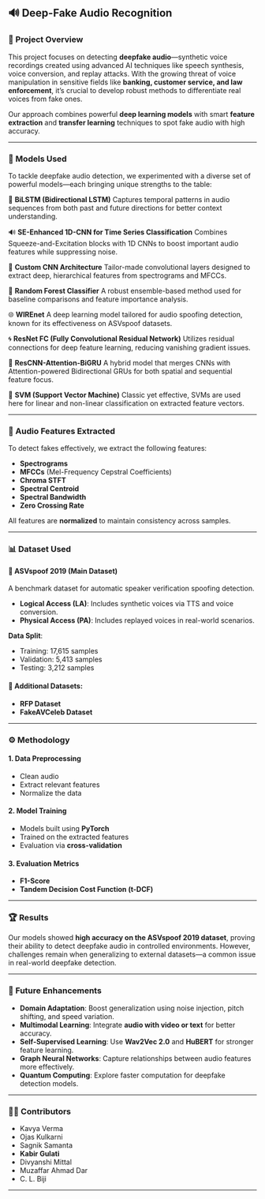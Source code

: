 

## 🔊 Deep-Fake Audio Recognition

### 📝 Project Overview
This project focuses on detecting **deepfake audio**—synthetic voice recordings created using advanced AI techniques like speech synthesis, voice conversion, and replay attacks. With the growing threat of voice manipulation in sensitive fields like **banking, customer service, and law enforcement**, it’s crucial to develop robust methods to differentiate real voices from fake ones.

Our approach combines powerful **deep learning models** with smart **feature extraction** and **transfer learning** techniques to spot fake audio with high accuracy.

---

### 🧠 Models Used
To tackle deepfake audio detection, we experimented with a diverse set of powerful models—each bringing unique strengths to the table:

🔁 **BiLSTM (Bidirectional LSTM)**
Captures temporal patterns in audio sequences from both past and future directions for better context understanding.

🔊 **SE-Enhanced 1D-CNN for Time Series Classification**
Combines Squeeze-and-Excitation blocks with 1D CNNs to boost important audio features while suppressing noise.

🧱 **Custom CNN Architecture**
Tailor-made convolutional layers designed to extract deep, hierarchical features from spectrograms and MFCCs.

🌲 **Random Forest Classifier**
A robust ensemble-based method used for baseline comparisons and feature importance analysis.

🌐 **WIREnet**
A deep learning model tailored for audio spoofing detection, known for its effectiveness on ASVspoof datasets.

🌀 **ResNet FC (Fully Convolutional Residual Network)**
Utilizes residual connections for deep feature learning, reducing vanishing gradient issues.

🎯 **ResCNN-Attention-BiGRU**
A hybrid model that merges CNNs with Attention-powered Bidirectional GRUs for both spatial and sequential feature focus.

🧮 **SVM (Support Vector Machine)**
Classic yet effective, SVMs are used here for linear and non-linear classification on extracted feature vectors.

---

### 🎵 Audio Features Extracted
To detect fakes effectively, we extract the following features:
- **Spectrograms**
- **MFCCs** (Mel-Frequency Cepstral Coefficients)
- **Chroma STFT**
- **Spectral Centroid**
- **Spectral Bandwidth**
- **Zero Crossing Rate**

All features are **normalized** to maintain consistency across samples.

---

### 📊 Dataset Used

#### 📌 ASVspoof 2019 (Main Dataset)
A benchmark dataset for automatic speaker verification spoofing detection.

- **Logical Access (LA)**: Includes synthetic voices via TTS and voice conversion.
- **Physical Access (PA)**: Includes replayed voices in real-world scenarios.

**Data Split**:
- Training: 17,615 samples  
- Validation: 5,413 samples  
- Testing: 3,212 samples  

#### 📁 Additional Datasets:
- **RFP Dataset**
- **FakeAVCeleb Dataset**

---

### ⚙️ Methodology

#### 1. **Data Preprocessing**
- Clean audio
- Extract relevant features
- Normalize the data

#### 2. **Model Training**
- Models built using **PyTorch**
- Trained on the extracted features
- Evaluation via **cross-validation**

#### 3. **Evaluation Metrics**
- **F1-Score**
- **Tandem Decision Cost Function (t-DCF)**

---

### 🏆 Results
Our models showed **high accuracy on the ASVspoof 2019 dataset**, proving their ability to detect deepfake audio in controlled environments. However, challenges remain when generalizing to external datasets—a common issue in real-world deepfake detection.

---

### 🚀 Future Enhancements

- **Domain Adaptation**: Boost generalization using noise injection, pitch shifting, and speed variation.
- **Multimodal Learning**: Integrate **audio with video or text** for better accuracy.
- **Self-Supervised Learning**: Use **Wav2Vec 2.0** and **HuBERT** for stronger feature learning.
- **Graph Neural Networks**: Capture relationships between audio features more effectively.
- **Quantum Computing**: Explore faster computation for deepfake detection models.

---

### 👨‍💻 Contributors
- Kavya Verma  
- Ojas Kulkarni  
- Sagnik Samanta  
- **Kabir Gulati**  
- Divyanshi Mittal  
- Muzaffar Ahmad Dar  
- C. L. Biji  

---

